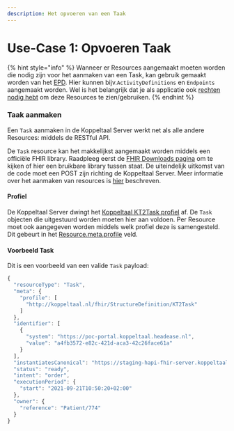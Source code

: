 ```yaml
---
description: Het opvoeren van een Taak
---
```


# Use-Case 1: Opvoeren Taak

{% hint style="info" %}
Wanneer er Resources aangemaakt moeten worden die nodig zijn voor het aanmaken van een Task, kan gebruik gemaakt worden van het [EPD](https://poc-epd.koppeltaal.headease.nl). Hier kunnen bijv.`ActivityDefinitions` en `Endpoints` aangemaakt worden. Wel is het belangrijk dat je als applicatie ook [rechten nodig hebt](../../../domeinbeheer/rollen-beheren/autorisatiemodel.md) om deze Resources te zien/gebruiken.
{% endhint %}

### Taak aanmaken

Een `Task` aanmaken in de Koppeltaal Server werkt net als alle andere Resources: middels de RESTful API.&#x20;

De `Task` resource kan het makkelijkst aangemaakt worden middels een officiële FHIR library. Raadpleeg eerst de [FHIR Downloads pagina](https://hl7.org/fhir/r4/downloads.html) om te kijken of hier een bruikbare library tussen staat. De uiteindelijk uitkomst van de code moet een POST zijn richting de Koppeltaal Server. Meer informatie over het aanmaken van resources is [hier](../../../technische-howto/resources-managen/crud-operaties/resource-aanmaken.md) beschreven.

#### Profiel

De Koppeltaal Server dwingt het [Koppeltaal KT2Task profiel](https://simplifier.net/koppeltaalv2.0/kt2task) af. De `Task` objecten die uitgestuurd worden moeten hier aan voldoen. Per Resource moet ook aangegeven worden middels welk profiel deze is samengesteld. Dit gebeurt in het [Resource.meta.profile](https://www.hl7.org/fhir/resource-definitions.html#Meta.profile) veld.

#### Voorbeeld Task

Dit is een voorbeeld van een valide `Task` payload:

```javascript
{
  "resourceType": "Task",
  "meta": {
    "profile": [
      "http://koppeltaal.nl/fhir/StructureDefinition/KT2Task"
    ]
  },
  "identifier": [
    {
      "system": "https://poc-portal.koppeltaal.headease.nl",
      "value": "a4fb3572-e82c-421d-aca3-42c26face61a"
    }
  ],
  "instantiatesCanonical": "https://staging-hapi-fhir-server.koppeltaal.headease.nl/fhir/ActivityDefinition/762/_history/1",
  "status": "ready",
  "intent": "order",
  "executionPeriod": {
    "start": "2021-09-21T10:50:20+02:00"
  },
  "owner": {
    "reference": "Patient/774"
  }
}
```

